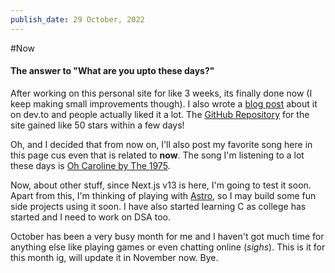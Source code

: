 ```yaml
---
publish_date: 29 October, 2022
---
```


#Now
#### The answer to "What are you upto these days?"

After working on this personal site for like 3 weeks, its finally done now (I keep making small improvements though). I also wrote a [blog post](https://dev.to/asheeshh/i-made-a-full-stack-portfolio-site-using-nextjs-and-tailwind-366d) about it on dev.to and people actually liked it a lot. The [GitHub Repository](https://github.com/asrvd/asrvd.me) for the site gained like 50 stars within a few days!

Oh, and I decided that from now on, I'll also post my favorite song here in this page cus even that is related to **now**. The song I'm listening to a lot these days is [Oh Caroline by The 1975](https://open.spotify.com/track/14dJexYlvd3t3XAtD1pYW1?si=82758b3552bb4802).

Now, about other stuff, since Next.js v13 is here, I'm going to test it soon. Apart from this, I'm thinking of playing with [Astro](https://astro.build), so I may build some fun side projects using it soon. I have also started learning C as college has started and I need to work on DSA too.

October has been a very busy month for me and I haven't got much time for anything else like playing games or even chatting online (*sighs*). This is it for this month ig, will update it in November now. Bye.

